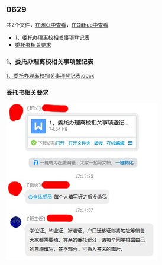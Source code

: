 ## 0629

共2个文件，[在网页中查看](https://flyerwg.github.io/bit_move_dorm/0629/)，[在Github中查看](https://github.com/flyerwg/bit_move_dorm/tree/master/0629/)

* [1、委托办理离校相关事项登记表](#1、委托办理离校相关事项登记表)
* [委托书相关要求](#委托书相关要求)

### 1、委托办理离校相关事项登记表

[1、委托办理离校相关事项登记表.docx](1、委托办理离校相关事项登记表.docx)

### 委托书相关要求

![委托书相关要求](委托书相关要求.jpg)

